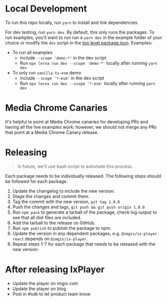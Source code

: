 # Local Development

To run this repo locally, run `yarn` to install and link dependencies.

For dev testing, run `yarn dev`. By default, this only runs the packages.
To run examples, you'll want to run run a `yarn dev` in the example folder of your choice or modify the `dev` script in the [top level package.json](./package.json).
Examples:

- To run all examples
  - include `--scope 'demo-*'` in the dev script
  - Run `npx lerna run dev --scope 'demo-*'` locally after running `yarn dev`
- To only run `vanilla-ts-esm` demo
  - include `--scope '*-esm'` in the dev script
  - Run `npx lerna run dev --scope '*-esm'` locally after running `yarn dev`

# Media Chrome Canaries

It's helpful to point at Media Chrome canaries for developing PRs and having all the live examples work; however, we should not merge any PRs that point at a Media Chrome Canary release.

# Releasing

> In future, we'll use bash script to automate this process.

Each package needs to be individually released. The following steps should be followed for each package.

1. Update the changelog to include the new version.
2. Stage the changes and commit them.
3. Tag the commit with the new version, `git tag 1.0.0`
4. Push the changes and tags, `git push && git push origin 1.0.0`
5. Run `npm pack` to generate a tarball of the package, check log output to see that all dist files are included.
6. Add the tarball to the release on GitHub.
7. Run `npm publish` to publish the package to npm.
8. Update the version in any dependent packages, e.g. `@imgix/ix-player-react` depends on `@imgix/ix-player`.
9. Repeat steps 1-7 for each package that needs to be released with the new version.

# After releasing IxPlayer

- Update the player on imgix.com
- Update the player on blog
- Post in #sdk to let product team know
